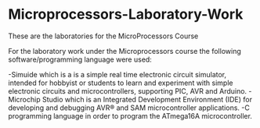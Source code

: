 # Microprocessors-Laboratory-Work
These are the laboratories for the MicroProcessors Course


For the laboratory work under the Microprocessors course the following software/programming language were used:

-Simuide which is a  is a simple real time electronic circuit simulator, intended for hobbyist or students to learn
and experiment with simple electronic circuits and microcontrollers, supporting PIC, AVR and Arduino.
-Microchip Studio  which is an Integrated Development Environment (IDE) for developing and debugging AVR® and SAM microcontroller applications. 
-C programming language in order to program the ATmega16A microcontroller.
